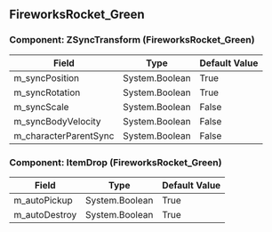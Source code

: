 ## FireworksRocket_Green

### Component: ZSyncTransform (FireworksRocket_Green)

|Field|Type|Default Value|
|-----|----|-------------|
|m_syncPosition|System.Boolean|True|
|m_syncRotation|System.Boolean|True|
|m_syncScale|System.Boolean|False|
|m_syncBodyVelocity|System.Boolean|False|
|m_characterParentSync|System.Boolean|False|

### Component: ItemDrop (FireworksRocket_Green)

|Field|Type|Default Value|
|-----|----|-------------|
|m_autoPickup|System.Boolean|True|
|m_autoDestroy|System.Boolean|True|

